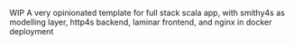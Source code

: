 WIP
A very opinionated template for full stack scala app,
with smithy4s as modelling layer, http4s backend, laminar frontend, and nginx in docker deployment
